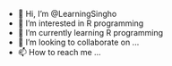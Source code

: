 - 👋 Hi, I’m @LearningSingho
- 👀 I’m interested in R programming
- 🌱 I’m currently learning R programming
- 💞️ I’m looking to collaborate on ...
- 📫 How to reach me ...

<!---
LearningSingho/LearningSingho is a ✨ special ✨ repository because its `README.md` (this file) appears on your GitHub profile.
You can click the Preview link to take a look at your changes.
--->
